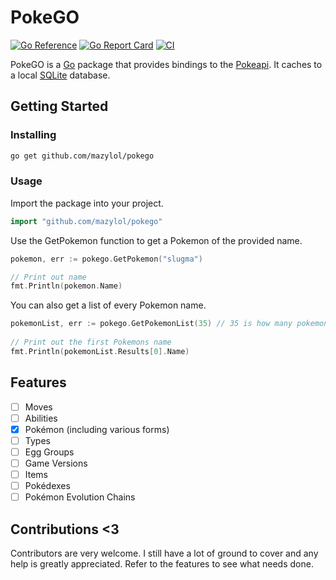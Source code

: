 # PokeGO

[![Go Reference](https://pkg.go.dev/badge/github.com/mazylol/pokego.svg)](https://pkg.go.dev/github.com/mazylol/pokego) [![Go Report Card](https://goreportcard.com/badge/github.com/mazylol/pokego)](https://goreportcard.com/report/github.com/mazylol/pokego) [![CI](https://github.com/mazylol/pokego/actions/workflows/ci.yml/badge.svg)](https://github.com/mazylol/pokego/actions/workflows/ci.yml)

PokeGO is a [Go](https://golang.org) package that provides bindings to the [Pokeapi](https://pokeapi.co). It caches to a local [SQLite](https://www.sqlite.org/index.html) database.

## Getting Started

### Installing

```sh
go get github.com/mazylol/pokego
```

### Usage

Import the package into your project.
```go
import "github.com/mazylol/pokego"
```

Use the GetPokemon function to get a Pokemon of the provided name.
```go
pokemon, err := pokego.GetPokemon("slugma")

// Print out name
fmt.Println(pokemon.Name)
```

You can also get a list of every Pokemon name.
```go
pokemonList, err := pokego.GetPokemonList(35) // 35 is how many pokemon it will get
	
// Print out the first Pokemons name
fmt.Println(pokemonList.Results[0].Name)
```

## Features
- [ ] Moves
- [ ] Abilities
- [x] Pokémon (including various forms)
- [ ] Types
- [ ] Egg Groups
- [ ] Game Versions
- [ ] Items
- [ ] Pokédexes
- [ ] Pokémon Evolution Chains

## Contributions <3
Contributors are very welcome. I still have a lot of ground to cover and any help is greatly appreciated. Refer to the features to see what needs done.